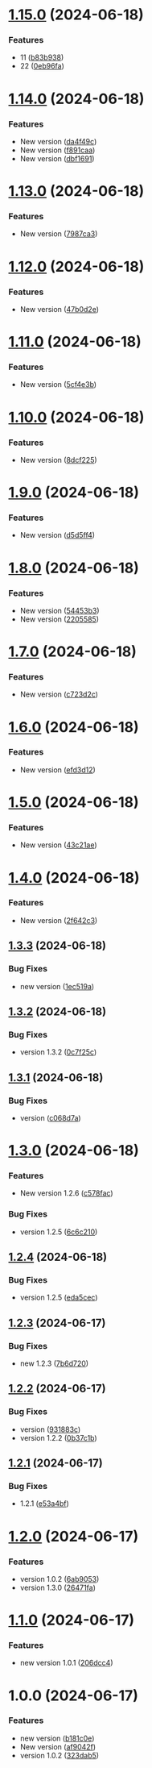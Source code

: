 # [1.15.0](https://github.com/nelson-tests/test-python-api/compare/v1.14.0...v1.15.0) (2024-06-18)


### Features

* 11 ([b83b938](https://github.com/nelson-tests/test-python-api/commit/b83b938a2e1b7065673cf7e0682151267f6935e7))
* 22 ([0eb96fa](https://github.com/nelson-tests/test-python-api/commit/0eb96faa1cb2c0f608c8b3b1757cd2cb6e6cab38))

# [1.14.0](https://github.com/nelson-tests/test-python-api/compare/v1.13.0...v1.14.0) (2024-06-18)


### Features

* New version ([da4f49c](https://github.com/nelson-tests/test-python-api/commit/da4f49c9c427ab7a01ef45d4c893906a16a3b436))
* New version ([f891caa](https://github.com/nelson-tests/test-python-api/commit/f891caaa30afc6351c52c0c0f7100661b4464be9))
* New version ([dbf1691](https://github.com/nelson-tests/test-python-api/commit/dbf169125a241e773138181e1843bb70298db75e))

# [1.13.0](https://github.com/nelson-tests/test-python-api/compare/v1.12.0...v1.13.0) (2024-06-18)


### Features

* New version ([7987ca3](https://github.com/nelson-tests/test-python-api/commit/7987ca36929a7c1254cd6d90f604ee77fd95ae18))

# [1.12.0](https://github.com/nelson-tests/test-python-api/compare/v1.11.0...v1.12.0) (2024-06-18)


### Features

* New version ([47b0d2e](https://github.com/nelson-tests/test-python-api/commit/47b0d2e0c0a473f3dbe348cc8d50c681465cd64c))

# [1.11.0](https://github.com/nelson-tests/test-python-api/compare/v1.10.0...v1.11.0) (2024-06-18)


### Features

* New version ([5cf4e3b](https://github.com/nelson-tests/test-python-api/commit/5cf4e3b5fad61ea045765df84b035349bdc7394e))

# [1.10.0](https://github.com/nelson-tests/test-python-api/compare/v1.9.0...v1.10.0) (2024-06-18)


### Features

* New version ([8dcf225](https://github.com/nelson-tests/test-python-api/commit/8dcf225cd993b8326acd6eefa2d1cc1e52295bd9))

# [1.9.0](https://github.com/nelson-tests/test-python-api/compare/v1.8.0...v1.9.0) (2024-06-18)


### Features

* New version ([d5d5ff4](https://github.com/nelson-tests/test-python-api/commit/d5d5ff4b91d03de2a77d19f95738f5c4a01718e3))

# [1.8.0](https://github.com/nelson-tests/test-python-api/compare/v1.7.0...v1.8.0) (2024-06-18)


### Features

* New version ([54453b3](https://github.com/nelson-tests/test-python-api/commit/54453b3a3f32b62285638a657ab9d6cb198dec46))
* New version ([2205585](https://github.com/nelson-tests/test-python-api/commit/2205585058e602331e36cd666ea1d838bed72086))

# [1.7.0](https://github.com/nelson-tests/test-python-api/compare/v1.6.0...v1.7.0) (2024-06-18)


### Features

* New version ([c723d2c](https://github.com/nelson-tests/test-python-api/commit/c723d2cdae81875f6c0545b14d0b79a666a87cc8))

# [1.6.0](https://github.com/nelson-tests/test-python-api/compare/v1.5.0...v1.6.0) (2024-06-18)


### Features

* New version ([efd3d12](https://github.com/nelson-tests/test-python-api/commit/efd3d12d2bebf36d1707130a116c0e0de55dd2d1))

# [1.5.0](https://github.com/nelson-tests/test-python-api/compare/v1.4.0...v1.5.0) (2024-06-18)


### Features

* New version ([43c21ae](https://github.com/nelson-tests/test-python-api/commit/43c21ae4a778ced2fc627d1e40c76dcf64b81a73))

# [1.4.0](https://github.com/nelson-tests/test-python-api/compare/v1.3.3...v1.4.0) (2024-06-18)


### Features

* New version ([2f642c3](https://github.com/nelson-tests/test-python-api/commit/2f642c373f3f8a149fc4720485a249ff5c3097b8))

## [1.3.3](https://github.com/nelson-tests/test-python-api/compare/v1.3.2...v1.3.3) (2024-06-18)


### Bug Fixes

* new version ([1ec519a](https://github.com/nelson-tests/test-python-api/commit/1ec519aee5c0fd4d7a54d8155fffe7fc3022822d))

## [1.3.2](https://github.com/nelson-tests/test-python-api/compare/v1.3.1...v1.3.2) (2024-06-18)


### Bug Fixes

* version 1.3.2 ([0c7f25c](https://github.com/nelson-tests/test-python-api/commit/0c7f25cdfd74a11ca67621e011b9cea5b2fd8caa))

## [1.3.1](https://github.com/nelson-tests/test-python-api/compare/v1.3.0...v1.3.1) (2024-06-18)


### Bug Fixes

* version ([c068d7a](https://github.com/nelson-tests/test-python-api/commit/c068d7a3fc2ce44a7381024ba44ad5de9a7c7615))

# [1.3.0](https://github.com/nelson-tests/test-python-api/compare/v1.2.5...v1.3.0) (2024-06-18)


### Features

* New version 1.2.6 ([c578fac](https://github.com/nelson-tests/test-python-api/commit/c578fac692e2585240cb00f7b9e70f55a11a67a8))

### Bug Fixes

* version 1.2.5 ([6c6c210](https://github.com/nelson-tests/test-python-api/commit/6c6c21097acf892757e581998769ef54c83082fc))

## [1.2.4](https://github.com/nelson-tests/test-python-api/compare/v1.2.3...v1.2.4) (2024-06-18)


### Bug Fixes

* version 1.2.5 ([eda5cec](https://github.com/nelson-tests/test-python-api/commit/eda5cec5fdce7be8edda392081b0ae157bc2f9e2))

## [1.2.3](https://github.com/nelson-tests/test-python-api/compare/v1.2.2...v1.2.3) (2024-06-17)


### Bug Fixes

* new 1.2.3 ([7b6d720](https://github.com/nelson-tests/test-python-api/commit/7b6d720f3a49b16e609e94662a948e165ef37506))

## [1.2.2](https://github.com/nelson-tests/test-python-api/compare/v1.2.1...v1.2.2) (2024-06-17)


### Bug Fixes

* version ([931883c](https://github.com/nelson-tests/test-python-api/commit/931883ceafc1f991751e4965a114059feb491d14))
* version 1.2.2 ([0b37c1b](https://github.com/nelson-tests/test-python-api/commit/0b37c1bf0575647dc03271ec85d69cb042f5c5d1))

## [1.2.1](https://github.com/nelson-tests/test-python-api/compare/v1.2.0...v1.2.1) (2024-06-17)


### Bug Fixes

* 1.2.1 ([e53a4bf](https://github.com/nelson-tests/test-python-api/commit/e53a4bf1fb707547537b5e3c1152b7758d162432))

# [1.2.0](https://github.com/nelson-tests/test-python-api/compare/v1.1.0...v1.2.0) (2024-06-17)


### Features

* version 1.0.2 ([6ab9053](https://github.com/nelson-tests/test-python-api/commit/6ab9053ba1c8513e6be4f2e19f4a541082eb46f4))
* version 1.3.0 ([26471fa](https://github.com/nelson-tests/test-python-api/commit/26471faae39f15ac69abdbb545177c89a0529beb))

# [1.1.0](https://github.com/nelson-tests/test-python-api/compare/v1.0.0...v1.1.0) (2024-06-17)


### Features

* new version 1.0.1 ([206dcc4](https://github.com/nelson-tests/test-python-api/commit/206dcc475cadcd6a01d4995eb5c1e69cb02dc5f0))

# 1.0.0 (2024-06-17)


### Features

* new version ([b181c0e](https://github.com/nelson-tests/test-python-api/commit/b181c0e14d48d7cd984bdc5e1e4409a4d563b3c4))
* New version ([af9042f](https://github.com/nelson-tests/test-python-api/commit/af9042fb30bc4fbdb279bc351aa2df478da25ad5))
* version 1.0.2 ([323dab5](https://github.com/nelson-tests/test-python-api/commit/323dab5728ebbbe29e52110bacbd63bfb442158e))
